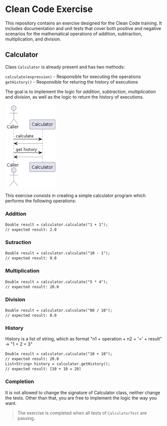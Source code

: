 # Clean Code Exercise

This repository contains an exercise designed for the Clean Code training. It includes documentation and unit tests that cover both positive and negative scenarios for the mathematical operations of addition, subtraction, multiplication, and division.

## Calculator

Class `Calculator` is already present and has two methods:

`calculate(expression)` - Responsible for executing the operations  
`getHistory()` - Responsible for returing the history of executions  


The goal is to implement the logic for _addition_, _subtraction_, _multiplication_ and _division_, as well as the logic to return the history of executions.

![image](doc/calculator-raw-seq.png)

This exercise consists in creating a simple calculator program which performs the following operations:

### Addition
```
Double result = calculator.calculate("1 + 1");
// expected result: 2.0
```

### Sutraction
```
Double result = calculator.calculate("10 - 1");
// expected result: 9.0
```

### Multiplication
```
Double result = calculator.calculate("5 * 4");
// expected result: 20.0
```

### Division
```
Double result = calculator.calculate("80 / 10");
// expected result: 8.0
```

### History

History is a list of string, which as format "n1 + operation + n2 + '=' + result" -> "1 + 2 = 3" 
```
Double result = calculator.calculate("10 + 10");
// expected result: 20.0
List<String> history = calculator.getHistory();
// expected result: [10 + 10 = 20]
```

### Completion

It is not allowed to change the signature of Calculator class, neither change the tests. Other than that, you are free to implement the logic the way you want.

> The exercise is completed when all tests of `CalculatorTest` are passing.